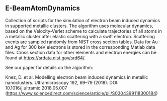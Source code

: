## E-BeamAtomDynamics

Collection of scripts for the simulation of electron beam induced dynamics in supported metallic clusters. The algorithm uses molecular dynamics, based on the Velocity-Verlet scheme to calculate trajectories of all atoms in a metallic cluster after elastic scattering with a swift electron. Scattering events are sampled randomly from NIST cross section tables. Data for Au and Ag for 300 keV electrons is stored in the corresponding Matlab data files. Cross section data for other elements and electron energies can be found at https://srdata.nist.gov/srd64/.

See our paper for details on the algorithm:

Knez, D. et al. Modelling electron beam induced dynamics in metallic nanoclusters. Ultramicroscopy 192, 69–79 (2018). DOI: 10.1016/j.ultramic.2018.05.007 (https://www.sciencedirect.com/science/article/pii/S0304399118300184)
